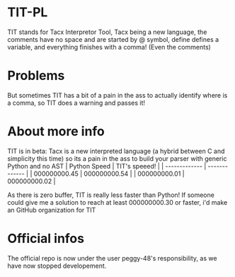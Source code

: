 # TIT-PL
TIT stands for Tacx Interpretor Tool, Tacx being a new language, the comments have no space and are started by @ symbol, define defines a variable, and everything finishes with a comma! (Even the comments)
# Problems
But sometimes TIT has a bit of a pain in the ass to actually identify where is a comma, so TIT does a warning and passes it!
# About more info
TIT is in beta: Tacx is a new interpreted language (a hybrid between C and simplicity this time) so its a pain in the ass to build your parser with generic Python and no AST
| Python Speed  | TIT's speeed! |
| ------------- | ------------- | 
| 000000000.45  | 000000000.54  |
| 000000000.01  | 000000000.02  |

As there is zero buffer, TIT is really less faster than Python!
If someone could give me a solution to reach at least 000000000.30 or faster, i'd make an GitHub organization for TIT

# Official infos
The official repo is now under the user peggy-48's responsibility, as we have now stopped developement.
